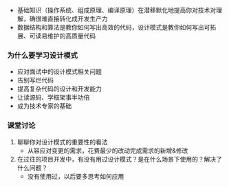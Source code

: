 - 基础知识（操作系统、组成原理、编译原理）在潜移默化地提高你对技术对理解，确很难直接转化成开发生产力
- 数据结构和算法是教你如何写出高效的代码，设计模式是教你如何写出可拓展、可读易维护的高质量代码
### 为什么要学习设计模式
- 应对面试中的设计模式相关问题
- 告别写烂代码
- 提高复杂代码的设计和开发能力
- 让读源码、学框架事半功倍 
- 成为技术专家的基础
  
### 课堂讨论
1. 聊聊你对设计模式的重要性的看法
    - 从容应对变更的需求，花费最少的改动完成需求的新增&修改
2. 在过往的项目开发中，有没有用过设计模式？是在什么场景下使用的？解决了什么问题？
    - 没有使用过，以后要多思考如何应用
